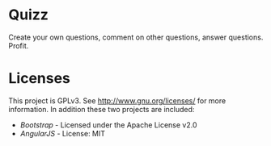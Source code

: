 Quizz
=====
Create your own questions, comment on other questions, answer questions.
Profit.

Licenses
========
This project is GPLv3. See http://www.gnu.org/licenses/ for more information.
In addition these two projects are included:

 * *Bootstrap* - Licensed under the Apache License v2.0
 * *AngularJS* - License: MIT

